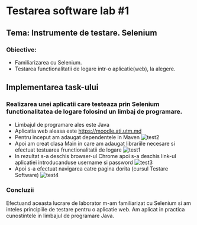 # Testarea software lab #1

## Tema: Instrumente de testare. Selenium

### Obiective:
  - Familiarizarea cu Selenium.
  - Testarea functionalitatii de logare intr-o aplicatie(web), la alegere.
  
## Implementarea task-ului
### Realizarea unei aplicatii care testeaza prin Selenium functionalitatea de logare folosind un limbaj de programare.
* Limbajul de programare ales este Java
* Aplicatia web aleasa este https://moodle.ati.utm.md
* Pentru inceput am adaugat dependentele in Maven
![test2](https://user-images.githubusercontent.com/43058513/53407969-0c0d0b00-39c6-11e9-8940-5ae6ecc325c8.PNG)
* Apoi am creat clasa Main in care am adaugat librariile necesare si efectuat testuarea frunctionalitatii de logare
![test1](https://user-images.githubusercontent.com/43058513/53407972-0d3e3800-39c6-11e9-9ad1-0bf83c5277bd.PNG)
* In rezultat s-a deschis browser-ul Chrome apoi s-a deschis link-ul aplicatiei introducanduse username si password
![test3](https://user-images.githubusercontent.com/43058513/53407977-10392880-39c6-11e9-8a26-4da1bf95d824.PNG)
* Apoi s-a efectuat navigarea catre pagina dorita (cursul Testare Software)
![test4](https://user-images.githubusercontent.com/43058513/53407976-0fa09200-39c6-11e9-89cf-bd3c9f2e1bf8.PNG)

### Concluzii
Efectuand aceasta lucrare de laborator m-am familiarizat cu Selenium si am inteles principiile de testare pentru o aplicatie web.
Am aplicat in practica cunostintele in limbajul de programare Java.
  
